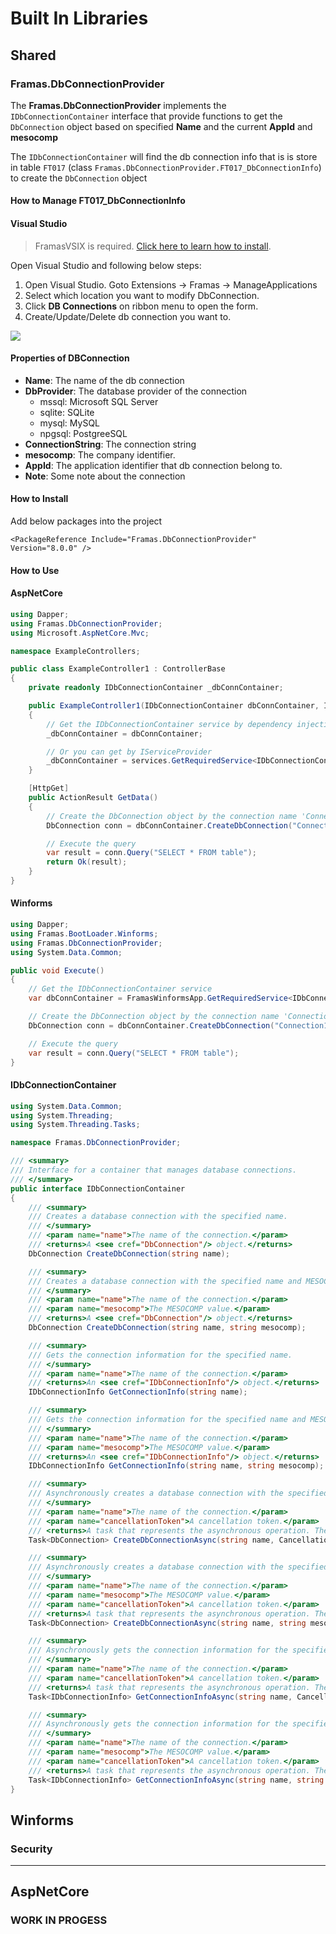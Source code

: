 # Built In Libraries

## Shared

### Framas.DbConnectionProvider

The **Framas.DbConnectionProvider** implements the `IDbConnectionContainer` interface that provide functions to get the `DbConnection` object
based on specified **Name** and the current **AppId** and **mesocomp** 

The `IDbConnectionContainer` will find the db connection info that is is store in table `FT017` (class `Framas.DbConnectionProvider.FT017_DbConnectionInfo`) to create the `DbConnection` object

#### How to Manage FT017_DbConnectionInfo

<!-- tabs:start -->

#### **Visual Studio**

> FramasVSIX is required. [Click here to learn how to install](/README?id=install-framasvsix).

Open Visual Studio and following below steps:

1. Open Visual Studio. Goto Extensions -> Framas -> ManageApplications
2. Select which location you want to modify DbConnection.
3. Click **DB Connections** on ribbon menu to open the form.
4. Create/Update/Delete db connection you want to.

![](/assets/gif/vs_manage_dbconnections.gif)

<!-- tabs:end -->

#### Properties of DBConnection
- **Name**: The name of the db connection
- **DbProvider**: The database provider of the connection
    * mssql: Microsoft SQL Server
    * sqlite: SQLite
    * mysql: MySQL
    * npgsql: PostgreeSQL
- **ConnectionString**: The connection string
- **mesocomp**: The company identifier.
- **AppId**: The application identifier that db connection belong to.
- **Note**: Some note about the connection

#### How to Install

Add below packages into the project

```
<PackageReference Include="Framas.DbConnectionProvider" Version="8.0.0" />
```

#### How to Use

<!-- tabs:start -->

#### **AspNetCore**

```cs
using Dapper;
using Framas.DbConnectionProvider;
using Microsoft.AspNetCore.Mvc;

namespace ExampleControllers;

public class ExampleController1 : ControllerBase
{
    private readonly IDbConnectionContainer _dbConnContainer;

    public ExampleController1(IDbConnectionContainer dbConnContainer, IServiceProvider services)
    {
        // Get the IDbConnectionContainer service by dependency injection
        _dbConnContainer = dbConnContainer;

        // Or you can get by IServiceProvider
        _dbConnContainer = services.GetRequiredService<IDbConnectionContainer>();
    }

    [HttpGet]
    public ActionResult GetData()
    {
        // Create the DbConnection object by the connection name 'Connection1'
        DbConnection conn = dbConnContainer.CreateDbConnection("Connection1");

        // Execute the query
        var result = conn.Query("SELECT * FROM table");
        return Ok(result);
    }
}

```

#### **Winforms**

```cs
using Dapper;
using Framas.BootLoader.Winforms;
using Framas.DbConnectionProvider;
using System.Data.Common;

public void Execute()
{
    // Get the IDbConnectionContainer service
    var dbConnContainer = FramasWinformsApp.GetRequiredService<IDbConnectionContainer>();

    // Create the DbConnection object by the connection name 'Connection1'
    DbConnection conn = dbConnContainer.CreateDbConnection("Connection1");

    // Execute the query
    var result = conn.Query("SELECT * FROM table");
}
```

<!-- tabs:end  -->

#### IDbConnectionContainer

```cs
using System.Data.Common;
using System.Threading;
using System.Threading.Tasks;

namespace Framas.DbConnectionProvider;

/// <summary>
/// Interface for a container that manages database connections.
/// </summary>
public interface IDbConnectionContainer
{
    /// <summary>
    /// Creates a database connection with the specified name.
    /// </summary>
    /// <param name="name">The name of the connection.</param>
    /// <returns>A <see cref="DbConnection"/> object.</returns>
    DbConnection CreateDbConnection(string name);

    /// <summary>
    /// Creates a database connection with the specified name and MESOCOMP value.
    /// </summary>
    /// <param name="name">The name of the connection.</param>
    /// <param name="mesocomp">The MESOCOMP value.</param>
    /// <returns>A <see cref="DbConnection"/> object.</returns>
    DbConnection CreateDbConnection(string name, string mesocomp);

    /// <summary>
    /// Gets the connection information for the specified name.
    /// </summary>
    /// <param name="name">The name of the connection.</param>
    /// <returns>An <see cref="IDbConnectionInfo"/> object.</returns>
    IDbConnectionInfo GetConnectionInfo(string name);

    /// <summary>
    /// Gets the connection information for the specified name and MESOCOMP value.
    /// </summary>
    /// <param name="name">The name of the connection.</param>
    /// <param name="mesocomp">The MESOCOMP value.</param>
    /// <returns>An <see cref="IDbConnectionInfo"/> object.</returns>
    IDbConnectionInfo GetConnectionInfo(string name, string mesocomp);

    /// <summary>
    /// Asynchronously creates a database connection with the specified name.
    /// </summary>
    /// <param name="name">The name of the connection.</param>
    /// <param name="cancellationToken">A cancellation token.</param>
    /// <returns>A task that represents the asynchronous operation. The task result contains a <see cref="DbConnection"/> object.</returns>
    Task<DbConnection> CreateDbConnectionAsync(string name, CancellationToken cancellationToken = default);

    /// <summary>
    /// Asynchronously creates a database connection with the specified name and MESOCOMP value.
    /// </summary>
    /// <param name="name">The name of the connection.</param>
    /// <param name="mesocomp">The MESOCOMP value.</param>
    /// <param name="cancellationToken">A cancellation token.</param>
    /// <returns>A task that represents the asynchronous operation. The task result contains a <see cref="DbConnection"/> object.</returns>
    Task<DbConnection> CreateDbConnectionAsync(string name, string mesocomp, CancellationToken cancellationToken = default);

    /// <summary>
    /// Asynchronously gets the connection information for the specified name.
    /// </summary>
    /// <param name="name">The name of the connection.</param>
    /// <param name="cancellationToken">A cancellation token.</param>
    /// <returns>A task that represents the asynchronous operation. The task result contains an <see cref="IDbConnectionInfo"/> object.</returns>
    Task<IDbConnectionInfo> GetConnectionInfoAsync(string name, CancellationToken cancellationToken);

    /// <summary>
    /// Asynchronously gets the connection information for the specified name and MESOCOMP value.
    /// </summary>
    /// <param name="name">The name of the connection.</param>
    /// <param name="mesocomp">The MESOCOMP value.</param>
    /// <param name="cancellationToken">A cancellation token.</param>
    /// <returns>A task that represents the asynchronous operation. The task result contains an <see cref="IDbConnectionInfo"/> object.</returns>
    Task<IDbConnectionInfo> GetConnectionInfoAsync(string name, string mesocomp, CancellationToken cancellationToken);
}
```



## Winforms

### Security

---

## AspNetCore

### WORK IN PROGESS
